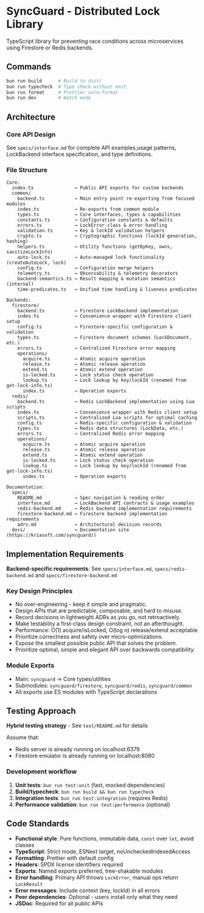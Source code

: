 # SyncGuard - Distributed Lock Library

TypeScript library for preventing race conditions across microservices using Firestore or Redis backends.

## Commands

```bash
bun run build      # Build to dist/
bun run typecheck  # Type check without emit
bun run format     # Prettier auto-format
bun run dev        # Watch mode
```

## Architecture

### Core API Design

See `specs/interface.md` for complete API examples,usage patterns, LockBackend interface specification, and type definitions.

### File Structure

```text
Core:
  index.ts               → Public API exports for custom backends
  common/
    backend.ts           → Main entry point re-exporting from focused modules
    index.ts             → Re-exports from common module
    types.ts             → Core interfaces, types & capabilities
    constants.ts         → Configuration constants & defaults
    errors.ts            → LockError class & error handling
    validation.ts        → Key & lockId validation helpers
    crypto.ts            → Cryptographic functions (lockId generation, hashing)
    helpers.ts           → Utility functions (getByKey, owns, sanitizeLockInfo)
    auto-lock.ts         → Auto-managed lock functionality (createAutoLock, lock)
    config.ts            → Configuration merge helpers
    telemetry.ts         → Observability & telemetry decorators
    backend-semantics.ts → Result mapping & mutation semantics (internal)
    time-predicates.ts   → Unified time handling & liveness predicates

Backends:
  firestore/
    backend.ts           → Firestore LockBackend implementation
    index.ts             → Convenience wrapper with Firestore client setup
    config.ts            → Firestore-specific configuration & validation
    types.ts             → Firestore document schemas (LockDocument, etc.)
    errors.ts            → Centralized Firestore error mapping
    operations/
      acquire.ts         → Atomic acquire operation
      release.ts         → Atomic release operation
      extend.ts          → Atomic extend operation
      is-locked.ts       → Lock status check operation
      lookup.ts          → Lock lookup by key/lockId (renamed from get-lock-info.ts)
      index.ts           → Operation exports
  redis/
    backend.ts           → Redis LockBackend implementation using Lua scripts
    index.ts             → Convenience wrapper with Redis client setup
    scripts.ts           → Centralized Lua scripts for optimal caching
    config.ts            → Redis-specific configuration & validation
    types.ts             → Redis data structures (LockData, etc.)
    errors.ts            → Centralized Redis error mapping
    operations/
      acquire.ts         → Atomic acquire operation
      release.ts         → Atomic release operation
      extend.ts          → Atomic extend operation
      is-locked.ts       → Lock status check operation
      lookup.ts          → Lock lookup by key/lockId (renamed from get-lock-info.ts)
      index.ts           → Operation exports

Documentation:
  specs/
    README.md            → Spec navigation & reading order
    interface.md         → LockBackend API contracts & usage examples
    redis-backend.md     → Redis backend implementation requirements
    firestore-backend.md → Firestore backend implementation requirements
    adrs.md              → Architectural decision records
  docs/                  → Documentation site (https://kriasoft.com/syncguard/)
```

## Implementation Requirements

**Backend-specific requirements**: See `specs/interface.md`, `specs/redis-backend.md` and `specs/firestore-backend.md`

### Key Design Principles

- No over-engineering - keep it simple and pragmatic.
- Design APIs that are predictable, composable, and hard to misuse.
- Record decisions in lightweight ADRs as you go, not retroactively.
- Make testability a first-class design constraint, not an afterthought.
- Performance: O(1) acquire/isLocked, O(log n) release/extend acceptable
- Prioritize correctness and safety over micro-optimizations.
- Expose the smallest possible public API that solves the problem.
- Prioritize optimal, simple and elegant API over backwards compatibility.

### Module Exports

- Main: `syncguard` → Core types/utilities
- Submodules: `syncguard/firestore`, `syncguard/redis`, `syncguard/common`
- All exports use ES modules with TypeScript declarations

## Testing Approach

**Hybrid testing strategy** - See `test/README.md` for details

Assume that:

- Redis server is already running on localhost:6379
- Firestore emulator is already running on localhost:8080

### Development workflow

1. **Unit tests**: `bun run test:unit` (fast, mocked dependencies)
2. **Build/typecheck**: `bun run build && bun run typecheck`
3. **Integration tests**: `bun run test:integration` (requires Redis)
4. **Performance validation**: `bun run test:performance` (optional)

## Code Standards

- **Functional style**: Pure functions, immutable data, `const` over `let`, avoid classes
- **TypeScript**: Strict mode, ESNext target, noUncheckedIndexedAccess
- **Formatting**: Prettier with default config
- **Headers**: SPDX license identifiers required
- **Exports**: Named exports preferred, tree-shakable modules
- **Error handling**: Primary API throws `LockError`, manual ops return `LockResult`
- **Error messages**: Include context (key, lockId) in all errors
- **Peer dependencies**: Optional - users install only what they need
- **JSDoc**: Required for all public APIs
